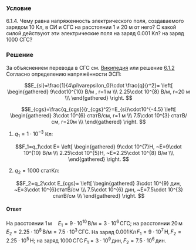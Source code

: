 ###  Условие 

$6.1.4.$ Чему равна напряженность электрического поля, создаваемого зарядом $10$ Кл, в СИ и СГС на расстоянии $1$ и $20$ м от него? С какой силой действуют эти электрические поля на заряд $0.001$ Кл? на заряд $1000$ СГС? 

### Решение

За объяснением перевода в СГС см. [Википедия](https://ru.wikipedia.org/wiki/%D0%A1%D0%93%D0%A1#%D0%AD%D0%BB%D0%B5%D0%BA%D1%82%D1%80%D0%BE%D0%BC%D0%B0%D0%B3%D0%BD%D0%B8%D1%82%D0%BD%D1%8B%D0%B5_%D0%B2%D0%B5%D0%BB%D0%B8%D1%87%D0%B8%D0%BD%D1%8B_%D0%B2_%D1%80%D0%B0%D0%B7%D0%BB%D0%B8%D1%87%D0%BD%D1%8B%D1%85_%D1%81%D0%B8%D1%81%D1%82%D0%B5%D0%BC%D0%B0%D1%85_%D0%A1%D0%93%D0%A1) или решение [6.1.2](../6.1.2) Согласно определению напряжённости ЭСП: 

$$E_{si}=\frac{1}{4\pi\varepsilon_0}\cdot \frac{q}{r^2}= \left[ \begin{gathered} 9\cdot10^{10} В/м , r=1 м \\\ 2.25\cdot 10^{8} В/м, r=20 м \\\ \end{gathered} \right. $$ 

$$E_{cgs}=\frac{q_{cgs}}{r_{cgs}^2}=E_{si}\cdot10^{-4.5} \left[ \begin{gathered} 3\cdot 10^{6} статВ/см, r=1 м \\\ 7.5\cdot 10^{3} статВ/см, r=20м \\\ \end{gathered} \right. $$ 

1) $q_1=1\cdot 10^{-3}$ Кл: 

$$F_1=q_1\cdot E= \left[ \begin{gathered} 9\cdot 10^{7}H, ~E=9\cdot 10^{10} В/м \\\ 2.25\cdot 10^{5}H, ~E=2.25\cdot 10^{8} В/м \\\ \end{gathered} \right. $$ 

2) $q_2=1000$ статКл: 

$$F_2=q_2\cdot E_{cgs}= \left[ \begin{gathered} 3\cdot 10^{9} дин, ~E=3\cdot 10^{6}статВ/см \\\ 7.5\cdot 10^{6} дин, ~E=7.5\cdot 10^{3} статВ/см \\\ \end{gathered} \right. $$ 

#### Ответ

На расстоянии $1 \, \text{м} \quad E_1 = 9 \cdot 10^{10} \, \text{В/м} = 3 \cdot 10^6 \, \text{СГС};$ на расстоянии $20 \, \text{м} \quad E_2 = 2.25 \cdot 10^8 \, \text{В/м} = 7.5 \cdot 10^3 \, \text{СГС}.$ На заряд $0.001 \, \text{Кл} \, F_1 = 9 \cdot 10^7 \, \text{H}, \, F_2 = 2.25 \cdot 10^5 \, \text{H};$ на заряд $1000 \, \text{СГС} \, F_1 = 3 \cdot 10^9 \, \text{дин}, \, F_2 = 7.5 \cdot 10^6 \, \text{дин}$. 
